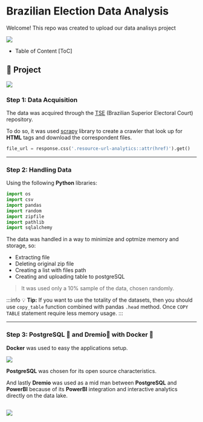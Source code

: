 # Brazilian Election Data Analysis


Welcome! This repo was created to upload our data analisys project

![](https://i.imgur.com/f5LdxPV.gif)

- Table of Content
[ToC]

## :memo: Project
![](https://media.discordapp.net/attachments/392446181588074501/938595191907029012/unknown.png)
### Step 1: Data Acquisition

The data was acquired through the [TSE](https://dadosabertos.tse.jus.br/) (Brazilian Superior Electoral Court) repository.

To do so, it was used [scrapy](https://scrapy.org/) library to create a crawler that look up for **HTML** tags and download the correspondent files.
``` Python
file_url = response.css('.resource-url-analytics::attr(href)').get()
```

---

### Step 2: Handling Data

Using the following **Python** libraries:

``` Python
import os
import csv 
import pandas
import random
import zipfile
import pathlib
import sqlalchemy
```
The data was handled in a way to minimize and optmize memory and storage, so: 
- Extracting file
- Deleting original zip file
- Creating a list with files path 
- Creating and uploading table to postgreSQL
> It was used only a 10% sample of the data, chosen randomly.

:::info
:bulb: **Tip:** If you want to use the totality of the datasets, then you should use `copy_table` function combined with pandas `.head` method. Once `COPY TABLE` statement require less memory usage. 
:::

---

### Step 3: PostgreSQL :elephant: and Dremio:dolphin:  with Docker :whale: 
 
 **Docker** was used to easy the applications setup.
 
![](https://i.imgur.com/P9MFEG9.png)



 
 **PostgreSQL** was chosen for its open source characteristics.
 
 
 
 And lastly **Dremio** was used as a mid man between **PostgreSQL** and **PowerBI** because of its **PowerBI** integration and interactive analytics directly on the data lake.
 
 ![](https://cdn.discordapp.com/attachments/392446181588074501/938576123892203620/1wmFlv2ccJ9Z3u3tYP_7r4A.png)
---
